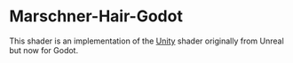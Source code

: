 # Marschner-Hair-Godot
This shader is an implementation of the [Unity](https://github.com/maajor/Marschner-Hair-Unity) shader originally from Unreal but now for Godot.
